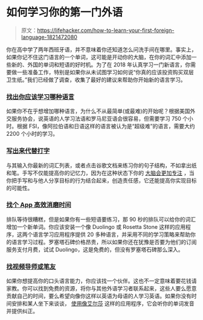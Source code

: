 # 如何学习你的第一门外语

> 原文：<https://lifehacker.com/how-to-learn-your-first-foreign-language-1821472080>

你在高中学了两年西班牙语，并不意味着你还知道怎么问洗手间在哪里。事实上，如果你记不住这门语言的一个单词，这可能是开动你的大脑，在你的词汇中添加一些新的、外国的单词和短语的好时机。为了在 2018 年认真学习一门新语言，你需要做一些准备工作，特别是如果你从未试图学习如何说“你真的应该投资购买双层卫生纸。”我们已经做了调查，收集了最好的建议来帮助你开始新的语言学习。



### [**找出你应该学习哪种语言**](https://lifehacker.com/the-languages-that-take-the-most-and-least-time-to-le-1820976853#_ga=2.88552923.1112014062.1513692684-1371574852.1507643556)

如果你不在乎想增加哪种语言，为什么不从最简单(或最难)的开始呢？根据美国外交服务协会，说英语的人学习法语和罗马尼亚语会很容易，但需要学习 750 个小时。根据 FSI，像阿拉伯语和日语这样的语言被认为是“超级难”的语言，需要大约 2200 个小时的学习。

### [**写出来代替打字**](https://lifehacker.com/why-you-learn-more-effectively-by-writing-than-by-typin-5738093#_ga=2.58667370.1112014062.1513692684-1371574852.1507643556)

与其输入你最新的词汇列表，或者点击谷歌文档来练习你的句子结构，不如拿出纸和笔。手写不仅能提高你的记忆力，因为在这种状态下你的 [大脑会更加专注](https://lifehacker.com/why-you-learn-more-effectively-by-writing-than-by-typin-5738093) ，当你把手写和与他人分享目标的行为结合起来，创造责任感，它还能提高你实现目标的可能性。

### [**找个 App 高效消磨时间**](https://lifehacker.com/language-learning-showdown-rosetta-stone-vs-duolingo-1790938306#_ga=2.256784843.1112014062.1513692684-1371574852.1507643556)

排队等待很糟糕，但是如果你有一些短语要练习，那 90 秒的排队可以给你的词汇增加一个新单词。你应该安装一个像 Duolingo 或 Rosetta Stone 这样的应用程序，这两个语言学习应用程序提供 20 多种语言，并采用不同的学习策略来帮助你的语言学习过程。罗塞塔石碑价格昂贵，所以如果你还在犹豫是否要为他们的订阅服务支付月费，试试 Duolingo，这是免费的，但没有罗塞塔石碑那么深入。

### [**找视频导师或笔友**](https://lifehacker.com/how-to-successfully-learn-a-new-language-this-year-5974670#_ga=2.88551643.1112014062.1513692684-1371574852.1507643556)

如果你想提高你的口头语言能力，你应该找一个伙伴。这也不一定意味着要花钱请家教。你可以找到免费的资源，将你与其他外语学习者联系起来，这些人要么愿意贡献自己的时间，要么希望向像你这样以英语为母语的人学习英语。如果你没有时间安排和某人坐下来谈谈， [使用像艾尔莎](https://lifehacker.com/elsa-is-a-pronunciation-coach-for-non-english-speakers-1782308051) 这样的应用程序，它会听你的单词发音并提供纠正。